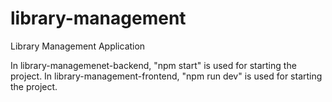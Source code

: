 # library-management

Library Management Application

In library-managemenet-backend, "npm start" is used for starting the project.
In library-management-frontend, "npm run dev" is used for starting the project.
